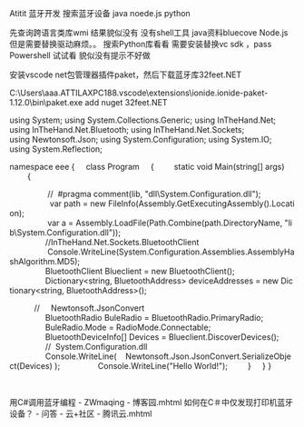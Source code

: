 Atitit 蓝牙开发 搜索蓝牙设备 java noede.js python

先查询跨语言类库wmi 结果貌似没有 
没有shell工具
java资料bluecove
Node.js但是需要替换驱动麻烦。。
搜索Python库看看 
需要安装替换vc sdk ，pass
Powershell 试试看  貌似没有提示不好做

安装vscode  net包管理器插件paket，然后下载蓝牙库32feet.NET

C:\Users\aaa.ATTILAXPC188\.vscode\extensions\ionide.ionide-paket-1.12.0\bin\paket.exe add nuget 32feet.NET



using System;
using System.Collections.Generic;
using InTheHand.Net;
using InTheHand.Net.Bluetooth;
using InTheHand.Net.Sockets;
using Newtonsoft.Json;
using System.Configuration;
using System.IO;
using System.Reflection;

namespace eee
{
    class Program
    {
        static void Main(string[] args)
        {

                 //  #pragma comment(lib, "dll\System.Configuration.dll");
                  var path = new FileInfo(Assembly.GetExecutingAssembly().Location);
                 var a = Assembly.LoadFile(Path.Combine(path.DirectoryName, "lib\\System.Configuration.dll"));
                //InTheHand.Net.Sockets.BluetoothClient
                 Console.WriteLine(System.Configuration.Assemblies.AssemblyHashAlgorithm.MD5);
               
                BluetoothClient Blueclient = new BluetoothClient();
                Dictionary<string, BluetoothAddress> deviceAddresses = new Dictionary<string, BluetoothAddress>();

           //     Newtonsoft.JsonConvert
                BluetoothRadio BuleRadio = BluetoothRadio.PrimaryRadio;
                BuleRadio.Mode = RadioMode.Connectable;
                BluetoothDeviceInfo[] Devices = Blueclient.DiscoverDevices();
                //  System.Configuration.dll
                Console.WriteLine(    Newtonsoft.Json.JsonConvert.SerializeObject(Devices) );
                Console.WriteLine("Hello World!");
        }
    }
}


 

用C#调用蓝牙编程 - ZWmaqing - 博客园.mhtml
如何在C＃中仅发现打印机蓝牙设备？ - 问答 - 云+社区 - 腾讯云.mhtml
